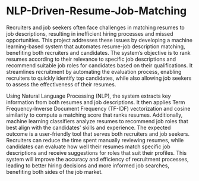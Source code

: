 # NLP-Driven-Resume-Job-Matching
Recruiters and job seekers often face challenges in matching resumes to job descriptions, resulting in inefficient hiring processes and missed opportunities. This project addresses these issues by developing a machine learning-based system that automates resume-job description matching, benefiting both recruiters and candidates. The system’s objective is to rank resumes according to their relevance to specific job descriptions and recommend suitable job roles for candidates based on their qualifications. It streamlines recruitment by automating the evaluation process, enabling recruiters to quickly identify top candidates, while also allowing job seekers to assess the effectiveness of their resumes.

Using Natural Language Processing (NLP), the system extracts key information from both resumes and job descriptions. It then applies Term Frequency-Inverse Document Frequency (TF-IDF) vectorization and cosine similarity to compute a matching score that ranks resumes. Additionally, machine learning classifiers analyze resumes to recommend job roles that best align with the candidates' skills and experience. The expected outcome is a user-friendly tool that serves both recruiters and job seekers. Recruiters can reduce the time spent manually reviewing resumes, while candidates can evaluate how well their resumes match specific job descriptions and receive suggestions for roles that suit their profiles. This system will improve the accuracy and efficiency of recruitment processes, leading to better hiring decisions and more informed job searches, benefiting both sides of the job market.
